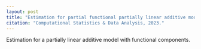 ```yaml
---
layout: post
title: "Estimation for partial functional partially linear additive model"
citation: "Computational Statistics & Data Analysis, 2023."
---
```


Estimation for a partially linear additive model with functional components.
